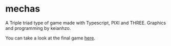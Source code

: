 # mechas
A Triple triad type of game made with Typescript, PIXI and THREE. Graphics and programming by keianhzo.

You can take a look at the final game [here](keianhzo.github.com/mechas).
